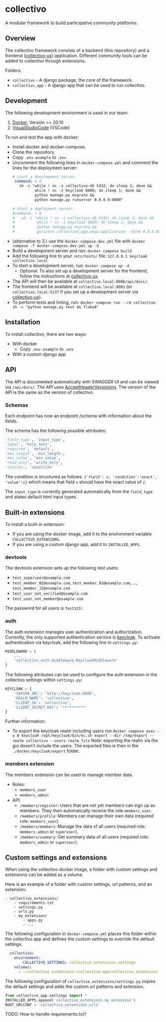 # collectivo

A modular framework to build participative community platforms.

## Overview

The collectivo framework consists of a backend (this repository)
and a frontend ([collectivo-ux](https://github.com/MILA-Wien/collectivo-ux/)) application.
Different community tools can be added to collectivo through extensions.

Folders:
- `collectivo` - A django package, the core of the framework.
- `collectivo_app` - A django app that can be used to run collectivo.

## Development

The following development environment is used in our team:

1. [Docker](https://www.docker.com/), Version >= 20.10
2. [VisualStudioCode](https://code.visualstudio.com/) (VSCode)

To run and test the app with docker:

* Install docker and docker-compose.
* Clone the repository.
* Copy `.env.example` to `.env` 
* Uncomment the following lines in `docker-compose.yml` and comment the lines for the deployment server:
    ```yml
    # start a development server.
     command: > #
       sh -c "while ! nc -z collectivo-db 5432; do sleep 1; done &&
              while ! nc -z keycloak 8080; do sleep 1; done &&
              python manage.py migrate &&
              python manage.py runserver 0.0.0.0:8000"

    # start a deployment server.
    #command: > #
    #   sh -c "while ! nc -z collectivo-db 5432; do sleep 1; done &&
    #          while ! nc -z keycloak 8080; do sleep 1; done &&
    #          python manage.py migrate &&
    #          gunicorn collectivo_app.wsgi:application --bind 0.0.0.0:8000
    ```
* (alternative to 3.) use the `docker-compose.dev.yml` file with `docker compose -f docker-compose.dev.yml up -d`
* Build a development server and run: `docker compose build`
* Add the following line to your `/etc/hosts/` file: `127.0.0.1 keycloak collectivo.local`
* To start a development server, run: `docker compose up -d`
    - Optional: To also set up a development server for the frontend, follow the instructions at [collectivo-ux](https://github.com/MILA-Wien/collectivo-ux/).
* The API will then be available at `collectivo.local:8000/api/docs/`.
* The frontend will be available at `collectivo.local:8001` (or `collectivo.local:5137` if you set up a development server via [collectivo-ux](https://github.com/MILA-Wien/collectivo-ux/)).
* To perform tests and linting, run: `docker compose run --rm collectivo sh -c "python manage.py test && flake8"`

## Installation

To install collectivo, there are two ways:

- With docker
    - Copy `.env.example` to `.env`
- With a custom django app

## API

The API is documented automatically with SWAGGER UI and can be viewed via `/api/docs/`.
The API uses [AcceptHeaderVersioning](https://www.django-rest-framework.org/api-guide/versioning/#acceptheaderversioning). The version of the API is the same as the version of collectivo.

### Schemas

Each endpoint has now an endpoint /schema with information about the fields.

The schema has the following possible attributes:

```python
'field_type', 'input_type',
'label', 'help_text',
'required', 'default',
'max_length', 'min_length',
'max_value', 'min_value',
'read_only', 'write_only',
'choices', 'condition'
```

The condition is structured as follows: `{'field': x, 'condition':'exact', 'value':z}` which means that field `x` should have the exact value of `z`.

The `input_type` is currently generated automatically from the `field_type` and states default html input types.


## Built-in extensions

To install a built-in extension:

- If you are using the docker image, add it to the environment variable `COLLECTIVO_EXTENSIONS`.
- If you are using a custom django app, add it to `INSTALLED_APPS`.

### devtools

The devtools extension sets up the following test users:

- `test_superuser@example.com`
- `test_member_01@example.com`, `test_member_02@example.com`, ..., `test_member_15@example.com`
- `test_user_not_verified@example.com`
- `test_user_not_member@example.com`

The password for all users is `Test123!`.

### auth

The auth extension manages user authentication and authorization.
Currently, the only supported authentication service is [keycloak](https://www.keycloak.org/).
To activate authentication via keycloak, add the following line in `settings.py`:

```python
MIDDLEWARE = [
    ...
    'collectivo.auth.middleware.KeycloakMiddleware'
]
```

The following attributes can be used to configure the auth extension in the collectivo settings within `settings.py`:

```python
KEYCLOAK = {
    'SERVER_URL': 'http://keycloak:8080',
    'REALM_NAME': 'collectivo',
    'CLIENT_ID': 'collectivo',
    'CLIENT_SECRET_KEY': '**********'
}
```

Further information:
- To export the keycloak realm including users run `docker compose exec -u 0 keycloak /opt/keycloak/bin/kc.sh export --dir /tmp/export --realm collectivo --users realm_file` Note: exporting the realm via the gui doesn't include the users. The exported files is then in the `./docker/keycloak/export` folder.

### members extension

The members extension can be used to manage member data.

- Roles:
    - `members_user`
    - `members_admin`
- API:
    - `/members/register`: Users that are not yet members can sign up as members. They then automatically receive the role `members_user`.
    - `/members/profile`: Members can manage their own data (required role: `members_user`).
    - `/members/members`: Manage the data of all users (required role: `members_admin` or `superuser`).
    - `/members/summary`: Get summary data of all users (required role: `members_admin` or `superuser`).

## Custom settings and extensions

When using the collectivo docker image,
a folder with custom settings and extensions can be added as a volume.

Here is an example of a folder with custom settings, url patterns, and an extension:

```
- collectivo_extensions/
    - requirements.txt
    - settings.py
    - urls.py
    - my_extension/
        - apps.py
        - ...
```

The following configuration in `docker-compose.yml`
places this folder within the collectivo app
and defines the custom settings to override the default settings.

```yml
  collectivo:
    environment:
        COLLECTIVO_SETTINGS: collectivo_extensions.settings
    volumes:
      - ./collectivo_extensions:/collectivo-app/collectivo_extensions
```

The following configuration of `collectivo_extensions/settings.py`
copies the default settings and adds the custom url patterns and extension.

```python
from collectivo_app.settings import *
INSTALLED_APPS.append('collectivo_extensions.my_extension')
ROOT_URLCONF = 'collectivo_extensions.urls'
```

TODO: How to handle requirements.txt?
